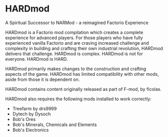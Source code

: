 # HARDmod
A Spiritual Successor to NARMod - a reimagined Factorio Experience

HARDmod is a Factorio mod compilation which creates a complete experience for advanced players. For those players who have fully experienced vanilla Factorio and are craving increased challenge and complexity in building and crafting their own industrial revolution, HARDmod delivers that challenge. HARDmod is complex. HARDmod is not for everyone. HARDmod is HARD.

HARDmod primarily makes changes to the construction and crafting aspects of the game. HARDmod has limited compatibility with other mods, aside from those it is dependent on. 

HARDmod contains content originally released as part of F-mod, by ficolas. 

HARDmod also requires the following mods installed to work correctly:
* Treefarm by drs9999
* Dytech by Dysoch
* Bob's Ores
* Bob's Minerals, Chemicals and Elements
* Bob's Electronics
